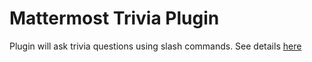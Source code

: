 # Mattermost Trivia Plugin
Plugin will ask trivia questions using slash commands.
See details [here](https://github.com/iomodo/mattermost-trivia-plugin) 